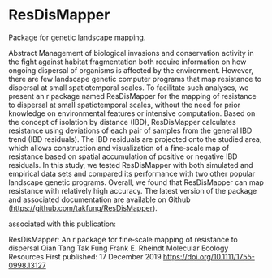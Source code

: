 # ResDisMapper

Package for genetic landscape mapping.

Abstract
Management of biological invasions and conservation activity in the fight against habitat fragmentation both require information on how ongoing dispersal of organisms is affected by the environment. However, there are few landscape genetic computer programs that map resistance to dispersal at small spatiotemporal scales. To facilitate such analyses, we present an r package named ResDisMapper for the mapping of resistance to dispersal at small spatiotemporal scales, without the need for prior knowledge on environmental features or intensive computation. Based on the concept of isolation by distance (IBD), ResDisMapper calculates resistance using deviations of each pair of samples from the general IBD trend (IBD residuals). The IBD residuals are projected onto the studied area, which allows construction and visualization of a fine‐scale map of resistance based on spatial accumulation of positive or negative IBD residuals. In this study, we tested ResDisMapper with both simulated and empirical data sets and compared its performance with two other popular landscape genetic programs. Overall, we found that ResDisMapper can map resistance with relatively high accuracy. The latest version of the package and associated documentation are available on Github (https://github.com/takfung/ResDisMapper).


associated with this publication:

ResDisMapper: An r package for fine‐scale mapping of resistance to dispersal
Qian Tang  Tak Fung  Frank E. Rheindt
Molecular Ecology Resources
First published: 17 December 2019
https://doi.org/10.1111/1755-0998.13127
